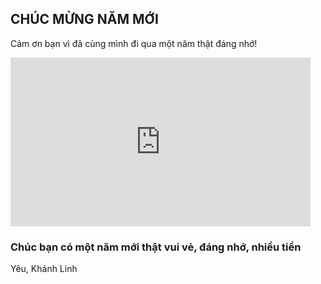 ## CHÚC MỪNG NĂM MỚI

Cảm ơn bạn vì đã cùng mình đi qua một năm thật đáng nhớ!






[<div style="width:480px"><iframe allow="fullscreen" frameBorder="0" height="270" src="https://giphy.com/embed/KxB2MPPXZA4PbjM5ol/video" width="480"></iframe></div>](url)


### Chúc bạn có một năm mới thật vui vẻ, đáng nhớ, nhiều tiền


Yêu, Khánh Linh
